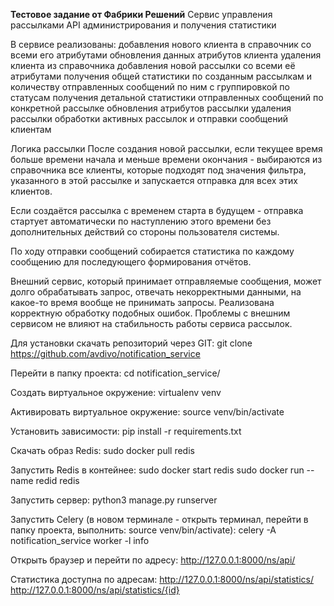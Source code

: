 **Тестовое задание от Фабрики Решений**
Cервис управления рассылками API администрирования и получения статистики

В сервисе реализованы:
добавления нового клиента в справочник со всеми его атрибутами
обновления данных атрибутов клиента
удаления клиента из справочника
добавления новой рассылки со всеми её атрибутами
получения общей статистики по созданным рассылкам и количеству отправленных сообщений по ним с группировкой по статусам
получения детальной статистики отправленных сообщений по конкретной рассылке
обновления атрибутов рассылки
удаления рассылки
обработки активных рассылок и отправки сообщений клиентам

Логика рассылки
После создания новой рассылки, если текущее время больше времени начала и меньше времени окончания - 
выбираются из справочника все клиенты, которые подходят под значения фильтра, указанного 
в этой рассылке и запускается отправка для всех этих клиентов.

Если создаётся рассылка с временем старта в будущем - 
отправка стартует автоматически по наступлению этого времени без дополнительных действий со стороны 
пользователя системы.

По ходу отправки сообщений собирается статистика по каждому сообщению для последующего 
формирования отчётов.

Внешний сервис, который принимает отправляемые сообщения, может долго обрабатывать запрос, 
отвечать некорректными данными, на какое-то время вообще не принимать запросы. 
Реализована корректную обработку подобных ошибок. 
Проблемы с внешним сервисом не влияют на стабильность работы сервиса рассылок.


Для установки скачать репозиторий через GIT:
git clone https://github.com/avdivo/notification_service

Перейти в папку проекта:
cd notification_service/

Создать виртуальное окружение:
virtualenv venv

Активировать виртуальное окружение:
source venv/bin/activate

Установить зависимости:
pip install -r requirements.txt

Скачать образ Redis:
sudo docker pull redis

Запустить Redis в контейнее:
sudo docker start redis
sudo docker run --name redid redis

Запустить сервер:
python3 manage.py runserver

Запустить Celery 
(в новом терминале - открыть терминал, перейти в папку проекта, выполнить: source venv/bin/activate):
celery -A notification_service worker -l info

Открыть браузер и перейти по адресу:
http://127.0.0.1:8000/ns/api/

Статистика доступна по адресам:
http://127.0.0.1:8000/ns/api/statistics/
http://127.0.0.1:8000/ns/api/statistics/{id}